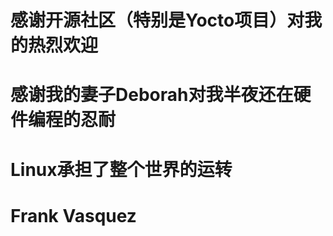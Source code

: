 # 感谢开源社区（特别是Yocto项目）对我的热烈欢迎
# 感谢我的妻子Deborah对我半夜还在硬件编程的忍耐
# Linux承担了整个世界的运转
#                      Frank Vasquez